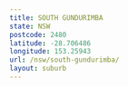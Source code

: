 ```yaml
---
title: SOUTH GUNDURIMBA
state: NSW
postcode: 2480
latitude: -28.706486
longitude: 153.25943
url: /nsw/south-gundurimba/
layout: suburb
---
```

